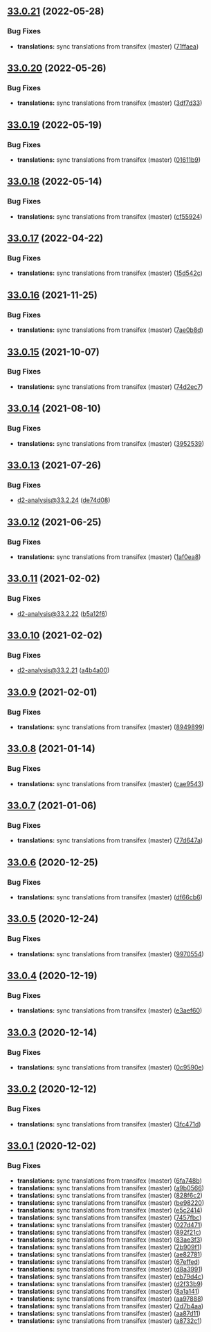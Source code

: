 ## [33.0.21](https://github.com/dhis2/pivot-tables-app/compare/v33.0.20...v33.0.21) (2022-05-28)


### Bug Fixes

* **translations:** sync translations from transifex (master) ([71ffaea](https://github.com/dhis2/pivot-tables-app/commit/71ffaeac30f800b1578884c601a0db35667fe237))

## [33.0.20](https://github.com/dhis2/pivot-tables-app/compare/v33.0.19...v33.0.20) (2022-05-26)


### Bug Fixes

* **translations:** sync translations from transifex (master) ([3df7d33](https://github.com/dhis2/pivot-tables-app/commit/3df7d3312fc4d9d56c7df42ad22389f5f085828f))

## [33.0.19](https://github.com/dhis2/pivot-tables-app/compare/v33.0.18...v33.0.19) (2022-05-19)


### Bug Fixes

* **translations:** sync translations from transifex (master) ([01611b9](https://github.com/dhis2/pivot-tables-app/commit/01611b9c6644c74baf2f8d7b537951248a13607d))

## [33.0.18](https://github.com/dhis2/pivot-tables-app/compare/v33.0.17...v33.0.18) (2022-05-14)


### Bug Fixes

* **translations:** sync translations from transifex (master) ([cf55924](https://github.com/dhis2/pivot-tables-app/commit/cf559243ceba269b5f07c854cac4dbe720a6395b))

## [33.0.17](https://github.com/dhis2/pivot-tables-app/compare/v33.0.16...v33.0.17) (2022-04-22)


### Bug Fixes

* **translations:** sync translations from transifex (master) ([15d542c](https://github.com/dhis2/pivot-tables-app/commit/15d542c1979ca1e8e5d2f51324f5d7944d8e78a3))

## [33.0.16](https://github.com/dhis2/pivot-tables-app/compare/v33.0.15...v33.0.16) (2021-11-25)


### Bug Fixes

* **translations:** sync translations from transifex (master) ([7ae0b8d](https://github.com/dhis2/pivot-tables-app/commit/7ae0b8d4597e8ab09d9decb3e3ad50c571da631b))

## [33.0.15](https://github.com/dhis2/pivot-tables-app/compare/v33.0.14...v33.0.15) (2021-10-07)


### Bug Fixes

* **translations:** sync translations from transifex (master) ([74d2ec7](https://github.com/dhis2/pivot-tables-app/commit/74d2ec708cee2f60c93825db9d042fd5111b6578))

## [33.0.14](https://github.com/dhis2/pivot-tables-app/compare/v33.0.13...v33.0.14) (2021-08-10)


### Bug Fixes

* **translations:** sync translations from transifex (master) ([3952539](https://github.com/dhis2/pivot-tables-app/commit/395253972e1ce5f50df7a9b992fd25a69c91a3b6))

## [33.0.13](https://github.com/dhis2/pivot-tables-app/compare/v33.0.12...v33.0.13) (2021-07-26)


### Bug Fixes

* d2-analysis@33.2.24 ([de74d08](https://github.com/dhis2/pivot-tables-app/commit/de74d088124b5312b48ab9c4e89f80ee1d00a057))

## [33.0.12](https://github.com/dhis2/pivot-tables-app/compare/v33.0.11...v33.0.12) (2021-06-25)


### Bug Fixes

* **translations:** sync translations from transifex (master) ([1af0ea8](https://github.com/dhis2/pivot-tables-app/commit/1af0ea86a15dd60c9727e4a5cfc806df660d1dd1))

## [33.0.11](https://github.com/dhis2/pivot-tables-app/compare/v33.0.10...v33.0.11) (2021-02-02)


### Bug Fixes

* d2-analysis@33.2.22 ([b5a12f6](https://github.com/dhis2/pivot-tables-app/commit/b5a12f6466e2abdcda8bc304ffe4e760fb8a74f9))

## [33.0.10](https://github.com/dhis2/pivot-tables-app/compare/v33.0.9...v33.0.10) (2021-02-02)


### Bug Fixes

* d2-analysis@33.2.21 ([a4b4a00](https://github.com/dhis2/pivot-tables-app/commit/a4b4a00662e3a4cb485dd3f715ca68ccb110ab97))

## [33.0.9](https://github.com/dhis2/pivot-tables-app/compare/v33.0.8...v33.0.9) (2021-02-01)


### Bug Fixes

* **translations:** sync translations from transifex (master) ([8949899](https://github.com/dhis2/pivot-tables-app/commit/8949899f681076649a7dda101af1d261e9855f0a))

## [33.0.8](https://github.com/dhis2/pivot-tables-app/compare/v33.0.7...v33.0.8) (2021-01-14)


### Bug Fixes

* **translations:** sync translations from transifex (master) ([cae9543](https://github.com/dhis2/pivot-tables-app/commit/cae9543c56b91efbddffab2d3001ef9b3390f32d))

## [33.0.7](https://github.com/dhis2/pivot-tables-app/compare/v33.0.6...v33.0.7) (2021-01-06)


### Bug Fixes

* **translations:** sync translations from transifex (master) ([77d647a](https://github.com/dhis2/pivot-tables-app/commit/77d647aff1626930b49520f32db066e71a54a1ec))

## [33.0.6](https://github.com/dhis2/pivot-tables-app/compare/v33.0.5...v33.0.6) (2020-12-25)


### Bug Fixes

* **translations:** sync translations from transifex (master) ([df66cb6](https://github.com/dhis2/pivot-tables-app/commit/df66cb6abab89706c3bb2c19537e54975cd83458))

## [33.0.5](https://github.com/dhis2/pivot-tables-app/compare/v33.0.4...v33.0.5) (2020-12-24)


### Bug Fixes

* **translations:** sync translations from transifex (master) ([9970554](https://github.com/dhis2/pivot-tables-app/commit/9970554e91e16d9791be60c9668eed07704da9a2))

## [33.0.4](https://github.com/dhis2/pivot-tables-app/compare/v33.0.3...v33.0.4) (2020-12-19)


### Bug Fixes

* **translations:** sync translations from transifex (master) ([e3aef60](https://github.com/dhis2/pivot-tables-app/commit/e3aef6040f9006784020f8c0eec1446c57b5f607))

## [33.0.3](https://github.com/dhis2/pivot-tables-app/compare/v33.0.2...v33.0.3) (2020-12-14)


### Bug Fixes

* **translations:** sync translations from transifex (master) ([0c9590e](https://github.com/dhis2/pivot-tables-app/commit/0c9590ec5e2e9d7c8b4778de14e411e6700ed3bd))

## [33.0.2](https://github.com/dhis2/pivot-tables-app/compare/v33.0.1...v33.0.2) (2020-12-12)


### Bug Fixes

* **translations:** sync translations from transifex (master) ([3fc471d](https://github.com/dhis2/pivot-tables-app/commit/3fc471d15b0ce235c28bb4459853c684b7aba934))

## [33.0.1](https://github.com/dhis2/pivot-tables-app/compare/v33.0.0...v33.0.1) (2020-12-02)


### Bug Fixes

* **translations:** sync translations from transifex (master) ([6fa748b](https://github.com/dhis2/pivot-tables-app/commit/6fa748b134d2f9d803178bd664692051dd05742d))
* **translations:** sync translations from transifex (master) ([a9b0566](https://github.com/dhis2/pivot-tables-app/commit/a9b0566f0d2ef06507d6a106a9b8937f2f6b44ae))
* **translations:** sync translations from transifex (master) ([828f6c2](https://github.com/dhis2/pivot-tables-app/commit/828f6c20e79b093b8fc1d51b819f14e6f8bda75e))
* **translations:** sync translations from transifex (master) ([be98220](https://github.com/dhis2/pivot-tables-app/commit/be9822040e372cd202b4edcb6dd2567d9e729266))
* **translations:** sync translations from transifex (master) ([e5c2414](https://github.com/dhis2/pivot-tables-app/commit/e5c2414b52bf61daf59a0438e85673155fed84f4))
* **translations:** sync translations from transifex (master) ([7457fbc](https://github.com/dhis2/pivot-tables-app/commit/7457fbc10f50ed49a6a41b28b1c6ff2139f82e1a))
* **translations:** sync translations from transifex (master) ([027d471](https://github.com/dhis2/pivot-tables-app/commit/027d47195b0107db32c7c4b4129f6bfd2025afcb))
* **translations:** sync translations from transifex (master) ([892f21c](https://github.com/dhis2/pivot-tables-app/commit/892f21cea74e3f87fa8956d86320551d3ed72d72))
* **translations:** sync translations from transifex (master) ([83ae3f3](https://github.com/dhis2/pivot-tables-app/commit/83ae3f338fcc5c3af80026f6833b9a5a5e46a8ff))
* **translations:** sync translations from transifex (master) ([2b909f1](https://github.com/dhis2/pivot-tables-app/commit/2b909f1433dc65a3a0966c20ca5e1d8deb77669d))
* **translations:** sync translations from transifex (master) ([ae82781](https://github.com/dhis2/pivot-tables-app/commit/ae82781ec05288c10e10b07c90afce046cfd5415))
* **translations:** sync translations from transifex (master) ([67effed](https://github.com/dhis2/pivot-tables-app/commit/67effeddec2b9d0762c51633c05d61e57c903cde))
* **translations:** sync translations from transifex (master) ([d8a3991](https://github.com/dhis2/pivot-tables-app/commit/d8a3991b7065f28905a091db7d6fd0beee58f90a))
* **translations:** sync translations from transifex (master) ([eb79d4c](https://github.com/dhis2/pivot-tables-app/commit/eb79d4c508ef6709745b9d600cebca08d9852dcc))
* **translations:** sync translations from transifex (master) ([d2f33b9](https://github.com/dhis2/pivot-tables-app/commit/d2f33b91e1882b7f9f733340d6cb4c7eda87eb02))
* **translations:** sync translations from transifex (master) ([8a1a141](https://github.com/dhis2/pivot-tables-app/commit/8a1a141011d542d4090f2aa87fea2833ce9f99b7))
* **translations:** sync translations from transifex (master) ([aa97888](https://github.com/dhis2/pivot-tables-app/commit/aa97888cf8ae8fb9b9bdb822d0f73adda608793e))
* **translations:** sync translations from transifex (master) ([2d7b4aa](https://github.com/dhis2/pivot-tables-app/commit/2d7b4aaf35667a2ece6106efb6ac52e0de9bf0d8))
* **translations:** sync translations from transifex (master) ([aa87d11](https://github.com/dhis2/pivot-tables-app/commit/aa87d11b49da0103f20ae455350214c142b04d97))
* **translations:** sync translations from transifex (master) ([a8732c1](https://github.com/dhis2/pivot-tables-app/commit/a8732c123465be06bd3dade707018adb06e8271d))
